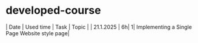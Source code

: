 # developed-course
| Date  | Used time | Task | Topic |
| 21.1.2025 | 6h| 1| Implementing a Single Page Website style page|
